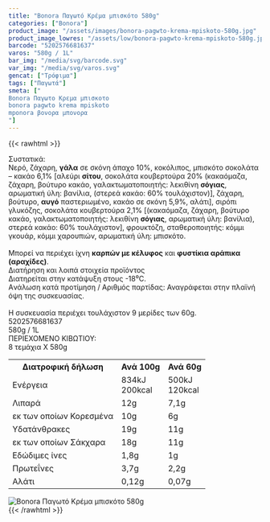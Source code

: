 ```yaml
---
title: "Bonora Παγωτό Κρέμα μπισκότο 580g"
categories: ["Bonora"]
product_image: "/assets/images/bonora-pagwto-krema-mpiskoto-580g.jpg"
product_image_lowres: "/assets/low/bonora-pagwto-krema-mpiskoto-580g.jpg"
barcode: "5202576681637"
varos: "580g / 1L"
bar_img: "/media/svg/barcode.svg"
var_img: "/media/svg/varos.svg"
gencat: ["Τρόφιμα"]
tags: ["Παγωτά"]
smeta: ["
Bonora Παγωτο Κρεμα μπισκοτο
bonora pagwto krema mpiskoto
mponora βονορα μπονορα
"]
---
```

{{< rawhtml >}}

<div class="sload95"><div class="product"><div id="sistatika">Συστατικά:</div><div class="alltext">Νερό, ζάχαρη, <b>γάλα</b> σε σκόνη άπαχο 10%, κοκόλιπος, μπισκότο σοκολάτα – κακάο 6,1% [αλεύρι <b>σίτου</b>, σοκολάτα κουβερτούρα 20% (κακαόμαζα, ζάχαρη, βούτυρο κακάο, γαλακτωματοποιητής: λεκιθίνη <b>σόγιας</b>, αρωματική ύλη: βανίλια, (στερεά κακάο: 60% τουλάχιστον)], ζάχαρη, βούτυρο, <b>αυγό</b> παστεριωμένο, κακάο σε σκόνη 5,9%, αλάτι], σιρόπι γλυκόζης, σοκολάτα κουβερτούρα 2,1% [(κακαόμαζα, ζάχαρη, βούτυρο κακάο, γαλακτωματοποιητής: λεκιθίνη <b>σόγιας</b>, αρωματική ύλη: βανίλια), στερεά κακάο: 60% τουλάχιστον], φρουκτόζη, σταθεροποιητής: κόμμι γκουάρ, κόμμι χαρουπιών, αρωματική ύλη: μπισκότο.<br><br>Μπορεί να περιέχει ίχνη <b>καρπών με κέλυφος</b> και <b>φυστίκια αράπικα (αραχίδες)</b>.</div><div id="loipa">Διατήρηση και λοιπά στοιχεία προϊόντος</div><div class="alltext">Διατηρείται στην κατάψυξη στους -18⁰C.<br>Aνάλωση κατά προτίμηση / Aριθμός παρτίδας: Αναγράφεται στην πλαϊνή όψη της συσκευασίας.<br><br>H συσκευασία περιέχει τουλάχιστον 9 μερίδες των 60g.</div><div id="barcode"><div id="barimage1"></div><span id="bartext">5202576681637</span></div><div id="varos"><div id="varosimage1"></div><span id="varostext">580g / 1L</span></div><div id="kivotio">ΠΕΡΙΕΧΟΜΕΝΟ ΚΙΒΩΤΙΟΥ:<br>8 τεμάχια Χ 580g</div><div class="tabout"><table id="diatable"><tbody><tr><th>Διατροφική δήλωση</th><th>Ανά 100g</th><th>Ανά 60g</th></tr><tr><td class="texr2">Ενέργεια</td><td class="texr">834kJ<br>200kcal</td><td class="texr">500kJ<br>120kcal</td></tr><tr><td class="texr2">Λιπαρά</td><td class="texr">12g</td><td class="texr">7,1g</td></tr><tr><td class="gray">εκ των οποίων Κορεσµένα</td><td class="gray2">10g</td><td class="gray2">6g</td></tr><tr><td class="texr2">Yδατάνθρακες</td><td class="texr">19g</td><td class="texr">11g</td></tr><tr><td class="gray">εκ των οποίων Σάκχαρα</td><td class="gray2">18g</td><td class="gray2">11g</td></tr><tr><td class="texr2">Eδώδιμες ίνες</td><td class="texr">1,8g</td><td class="texr">1g</td></tr><tr><td class="texr2">Πρωτεΐνες</td><td class="texr">3,7g</td><td class="texr">2,2g</td></tr><tr><td class="texr2">Αλάτι</td><td class="texr">0,12g</td><td class="texr">0,07g</td></tr></tbody></table></div><div class="keno"></div><div class="pimg"><img alt="Bonora Παγωτό Κρέμα μπισκότο 580g" title="Bonora Παγωτό Κρέμα μπισκότο 580g" src="/assets/images/bonora-pagwto-krema-mpiskoto-580g.jpg"></div></div></div>
{{< /rawhtml >}}



